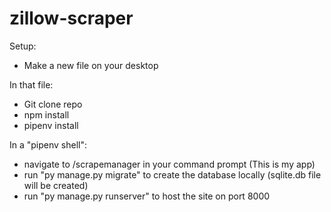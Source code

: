 # zillow-scraper

Setup:
- Make a new file on your desktop

In that file:
- Git clone repo
- npm install
- pipenv install

In a "pipenv shell":
- navigate to /scrapemanager in your command prompt (This is my app)
- run "py manage.py migrate" to create the database locally (sqlite.db file will be created)
- run "py manage.py runserver" to host the site on port 8000
